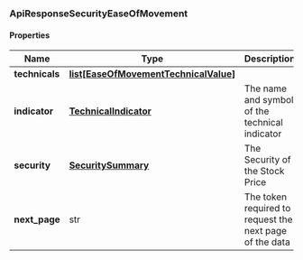 

[//]: # (CLASS:ApiResponseSecurityEaseOfMovement)

[//]: # (KIND:object)

### ApiResponseSecurityEaseOfMovement

#### Properties

[//]: # (START_DEFINITION)

Name | Type | Description
------------ | ------------- | -------------
**technicals** | [**list[EaseOfMovementTechnicalValue]**](EaseOfMovementTechnicalValue.md) |  &nbsp;
**indicator** | [**TechnicalIndicator**](TechnicalIndicator.md) | The name and symbol of the technical indicator &nbsp;
**security** | [**SecuritySummary**](SecuritySummary.md) | The Security of the Stock Price &nbsp;
**next_page** | str | The token required to request the next page of the data &nbsp;

[//]: # (END_DEFINITION)


[//]: # (CONTAINED_CLASS:EaseOfMovementTechnicalValue)


[//]: # (CONTAINED_CLASS:TechnicalIndicator)


[//]: # (CONTAINED_CLASS:SecuritySummary)




